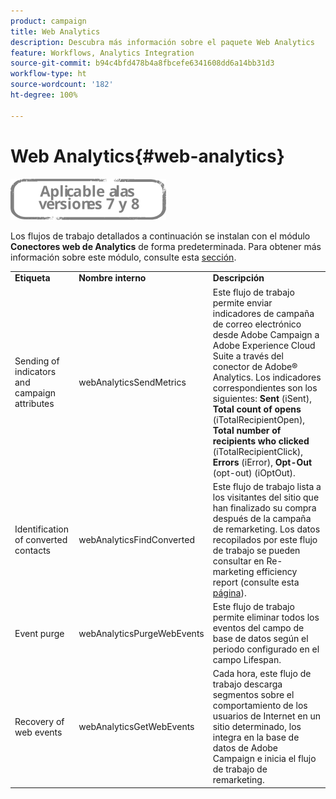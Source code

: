 ```yaml
---
product: campaign
title: Web Analytics
description: Descubra más información sobre el paquete Web Analytics
feature: Workflows, Analytics Integration
source-git-commit: b94c4bfd478b4a8fbcefe6341608dd6a14bb31d3
workflow-type: ht
source-wordcount: '182'
ht-degree: 100%

---
```



# Web Analytics{#web-analytics}

![](../../assets/common.svg)

Los flujos de trabajo detallados a continuación se instalan con el módulo **Conectores web de Analytics** de forma predeterminada. Para obtener más información sobre este módulo, consulte esta [sección](../../platform/using/adobe-analytics-connector.md).

<table> 
 <tbody> 
  <tr> 
   <td> <strong>Etiqueta</strong><br /> </td> 
   <td> <strong>Nombre interno</strong><br /> </td> 
   <td> <strong>Descripción</strong><br /> </td> 
  </tr> 
  <tr> 
   <td> <span class="uicontrol">Sending of indicators and campaign attributes</span> <br /> </td> 
   <td> <span class="uicontrol">webAnalyticsSendMetrics</span><br /> </td> 
   <td> Este flujo de trabajo permite enviar indicadores de campaña de correo electrónico desde Adobe Campaign a Adobe Experience Cloud Suite a través del conector de Adobe® Analytics. Los indicadores correspondientes son los siguientes: <strong>Sent</strong> (iSent), <strong>Total count of opens</strong> (iTotalRecipientOpen), <strong>Total number of recipients who clicked</strong> (iTotalRecipientClick), <strong>Errors</strong> (iError), <strong>Opt-Out</strong> (opt-out) (iOptOut).<br /> </td> 
  </tr> 
  <tr> 
   <td> <span class="uicontrol">Identification of converted contacts</span> <br /> </td> 
   <td> <span class="uicontrol">webAnalyticsFindConverted</span><br /> </td> 
   <td> Este flujo de trabajo lista a los visitantes del sitio que han finalizado su compra después de la campaña de remarketing. Los datos recopilados por este flujo de trabajo se pueden consultar en <span class="uicontrol">Re-marketing efficiency report</span> (consulte esta <a href="../../platform/using/adobe-analytics-connector.md#creating-a-re-marketing-campaign">página</a>). <br /> </td> 
  </tr> 
  <tr> 
   <td> <span class="uicontrol">Event purge</span> <br /> </td> 
   <td> <span class="uicontrol">webAnalyticsPurgeWebEvents</span><br /> </td> 
   <td> Este flujo de trabajo permite eliminar todos los eventos del campo de base de datos según el periodo configurado en el campo <span class="uicontrol">Lifespan</span>.<br /> </td> 
  </tr> 
  <tr> 
   <td> <span class="uicontrol">Recovery of web events</span> <br /> </td> 
   <td> <span class="uicontrol">webAnalyticsGetWebEvents</span><br /> </td> 
   <td> Cada hora, este flujo de trabajo descarga segmentos sobre el comportamiento de los usuarios de Internet en un sitio determinado, los integra en la base de datos de Adobe Campaign e inicia el flujo de trabajo de remarketing. <br /> </td> 
  </tr> 
 </tbody> 
</table>

